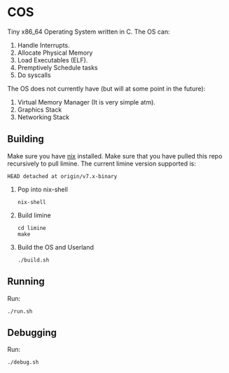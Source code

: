 # COS

Tiny x86_64 Operating System written in C. The OS can:
1. Handle Interrupts.
2. Allocate Physical Memory
3. Load Executables (ELF).
4. Premptively Schedule tasks
5. Do syscalls

The OS does not currently have (but will at some point in the future):
1. Virtual Memory Manager (It is very simple atm).
2. Graphics Stack
3. Networking Stack


## Building

Make sure you have [nix](https://nixos.org/) installed. Make sure that you have pulled this repo recursively to pull limine. The current limine version supported is:
```
HEAD detached at origin/v7.x-binary
```

1. Pop into nix-shell
   ```
   nix-shell
   ```
2. Build limine
    ```
    cd limine
    make
    ```
3. Build the OS and Userland
   ```
   ./build.sh
   ```

## Running

Run:
```
./run.sh
```

## Debugging

Run:
```
./debug.sh
```

